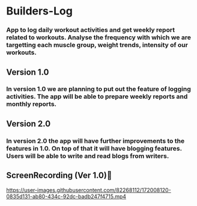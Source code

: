 # Builders-Log

### App to log daily workout activities and get weekly report related to workouts. Analyse the frequency with which we are targetting each muscle group, weight trends, intensity of our workouts.

## Version 1.0 
### In version 1.0 we are planning to put out the feature of logging activities. The app will be able to prepare weekly reports and monthly reports.

## Version 2.0 
### In version 2.0 the app will have further improvements to the features in 1.0. On top of that it will have blogging features. Users will be able to write and read blogs from writers.


## ScreenRecording (Ver 1.0)🎥
https://user-images.githubusercontent.com/82268112/172008120-0835d131-ab80-434c-92dc-badb247f4715.mp4



